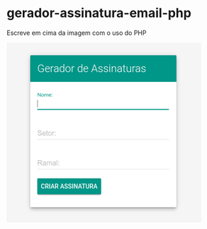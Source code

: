 # gerador-assinatura-email-php
Escreve em cima da imagem com o uso do PHP

![alt tag](./example/exemplo.png)
